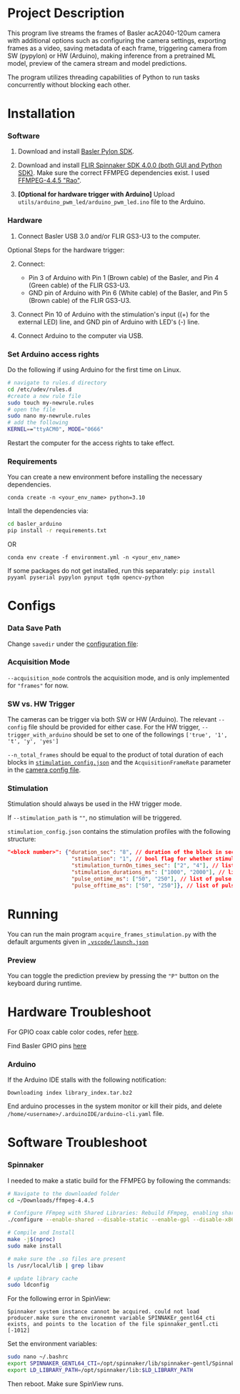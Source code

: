 # Project Description

This program live streams the frames of Basler acA2040-120um camera with additional options such as configuring the camera settings, exporting frames as a video, saving metadata of each frame, triggering camera from SW (pypylon) or HW (Arduino), making inference from a pretrained ML model, preview of the camera stream and model predictions.

The program utilizes threading capabilities of Python to run tasks concurrently without blocking each other.

# Installation 

### Software

1. Download and install [Basler Pylon SDK](https://www2.baslerweb.com/en/downloads/software-downloads/#type=pylonsoftware).
2. Download and install [FLIR Spinnaker SDK 4.0.0 (both GUI and Python SDK)](https://www.teledynevisionsolutions.com/support/support-center/software-firmware-downloads/iis/spinnaker-sdk-download/spinnaker-sdk--download-files/?pn=Spinnaker+SDK&vn=Spinnaker+SDK). Make sure the correct FFMPEG dependencies exist. I used [FFMPEG-4.4.5 "Rao"](https://www.ffmpeg.org/download.html#releases).

2. **[Optional for hardware trigger with Arduino]** Upload `utils/arduino_pwm_led/arduino_pwm_led.ino` file to the Arduino.

### Hardware

1. Connect Basler USB 3.0 and/or FLIR GS3-U3 to the computer.

Optional Steps for the hardware trigger:

2. Connect:
    - Pin 3 of Arduino with Pin 1 (Brown cable) of the Basler, and Pin 4 (Green cable) of the FLIR GS3-U3.
    - GND pin of Arduino with Pin 6 (White cable) of the Basler, and Pin 5 (Brown cable) of the FLIR GS3-U3.

3. Connect Pin 10 of Arduino with the stimulation's input ((+) for the external LED) line, and GND pin of Arduino with LED's (-) line.

4. Connect Arduino to the computer via USB.

### Set Arduino access rights

Do the following if using Arduino for the first time on Linux.

```bash
# navigate to rules.d directory
cd /etc/udev/rules.d
#create a new rule file
sudo touch my-newrule.rules
# open the file
sudo nano my-newrule.rules
# add the following
KERNEL=="ttyACM0", MODE="0666"
```
Restart the computer for the access rights to take effect.

### Requirements

You can create a new environment before installing the necessary dependencies.

`conda create -n <your_env_name> python=3.10`

Intall the dependencies via:

```bash
cd basler_arduino
pip install -r requirements.txt
```

OR 

`conda env create -f environment.yml -n <your_env_name>`


If some packages do not get installed, run this separately:
`pip install pyyaml pyserial pypylon pynput tqdm opencv-python`

# Configs

### Data Save Path

Change `savedir` under the [configuration file](config/config-basler_sw_trigger.yaml):

### Acquisition Mode

`--acquisition_mode` controls the acquisition mode, and is only implemented for `"frames"` for now.

### SW vs. HW Trigger

The cameras can be trigger via both SW or HW (Arduino). The relevant `--config` file should be provided for either case. For the HW trigger, `--trigger_with_arduino` should be set to one of the followings `['true', '1', 't', 'y', 'yes']`

`--n_total_frames` should be equal to the product of total duration of each blocks in [`stimulation_config.json`](config/stimulation_config.json) and the `AcquisitionFrameRate` parameter in the [camera config file](config/config-basler_hw_trigger.yaml).


### Stimulation

Stimulation should always be used in the HW trigger mode.

If `--stimulation_path` is `""`, no stimulation will be triggered.

`stimulation_config.json` contains the stimulation profiles with the following structure:

```json
"<block number>": {"duration_sec": "8", // duration of the block in sec
                    "stimulation": "1", // bool flag for whether stimulation exists
                    "stimulation_turnOn_times_sec": ["2", "4"], // list of local (within block) stimulation start times in sec
                    "stimulation_durations_ms": ["1000", "2000"], // list of stimulation durations in ms
                    "pulse_ontime_ms": ["50", "250"], // list of pulse on times in ms
                    "pulse_offtime_ms": ["50", "250"]}, // list of pulse off times in ms
```

# Running

You can run the main program `acquire_frames_stimulation.py` with the default arguments given in [`.vscode/launch.json`](.vscode/launch.json)

### Preview

You can toggle the prediction preview by pressing the `"P"` button on the keyboard during runtime.

# Hardware Troubleshoot

For GPIO coax cable color codes, refer [here](https://docs.baslerweb.com/basler-io-cable-hrs-6p-open-p?_gl=1*6p8gh3*_gcl_au*MTQyMTg2MzkwOC4xNzI2MDg5ODQ4).

Find Basler GPIO pins [here](https://docs.baslerweb.com/aca2040-120um)

### Arduino

If the Arduino IDE stalls with the following notification:

`Downloading index library_index.tar.bz2`

End arduino processes in the system monitor or kill their pids, and delete `/home/<username>/.arduinoIDE/arduino-cli.yaml` file.

# Software Troubleshoot

### Spinnaker

I needed to make a static build for the FFMPEG by following the commands:

```bash
# Navigate to the downloaded folder
cd ~/Downloads/ffmpeg-4.4.5

# Configure FFmpeg with Shared Libraries: Rebuild FFmpeg, enabling shared libraries
./configure --enable-shared --disable-static --enable-gpl --disable-x86asm

# Compile and Install
make -j$(nproc)
sudo make install

# make sure the .so files are present
ls /usr/local/lib | grep libav

# update library cache
sudo ldconfig
```

For the following error in SpinView:

```
Spinnaker system instance cannot be acquired. could not load producer.make sure the environemnt variable SPINNAKEr_gentl64_cti exists, and points to the location of the file spinnaker_gentl.cti [-1012]
```

Set the environment variables:

```bash
sudo nano ~/.bashrc
export SPINNAKER_GENTL64_CTI=/opt/spinnaker/lib/spinnaker-gentl/Spinnaker_GenTL.cti
export LD_LIBRARY_PATH=/opt/spinnaker/lib:$LD_LIBRARY_PATH
```
Then reboot. Make sure SpinView runs. 
